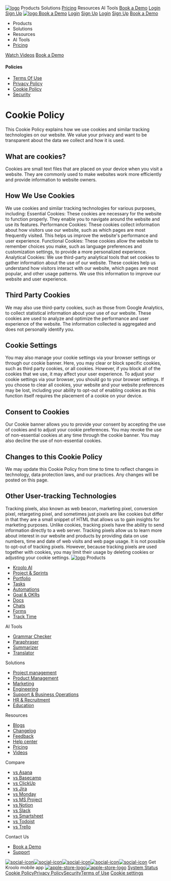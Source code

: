 [![logo](https://kroolo.com/_next/static/media/logo.17192f99.svg)](https://kroolo.com/)
Products
Solutions
[Pricing](https://kroolo.com/pricing)
Resources
AI Tools
[Book a Demo](https://kroolo.com/book-demo)
[Login](https://app.kroolo.com/signin)
[Sign Up](https://app.kroolo.com/signup)
[ ![logo](https://kroolo.com/_next/static/media/logo.17192f99.svg) ](https://kroolo.com/)
[Book a Demo](https://kroolo.com/book-demo)
[Login](https://app.kroolo.com/signin)
[Sign Up](https://app.kroolo.com/signup)
[Login](https://app.kroolo.com/signin)
[Sign Up](https://app.kroolo.com/signup)
[Book a Demo](https://kroolo.com/book-demo)
  * Products
  * Solutions
  * Resources
  * AI Tools
  * [Pricing](https://kroolo.com/pricing)


[Watch Videos](https://kroolo.com/videos)
[Book a Demo](https://kroolo.com/book-demo)
#### Policies
  * [Terms Of Use](https://kroolo.com/legal/terms-of-use)
  * [Privacy Policy](https://kroolo.com/legal/privacy-policy)
  * [Cookie Policy](https://kroolo.com/legal/cookie-policy)
  * [Security](https://kroolo.com/legal/security)


# Cookie Policy
This Cookie Policy explains how we use cookies and similar tracking technologies on our website. We value your privacy and want to be transparent about the data we collect and how it is used.
## **What are cookies?**
Cookies are small text files that are placed on your device when you visit a website. They are commonly used to make websites work more efficiently and provide information to website owners.
## **How We Use Cookies**
We use cookies and similar tracking technologies for various purposes, including:
Essential Cookies: These cookies are necessary for the website to function properly. They enable you to navigate around the website and use its features.
Performance Cookies: These cookies collect information about how visitors use our website, such as which pages are most frequently visited. This helps us improve the website's performance and user experience.
Functional Cookies: These cookies allow the website to remember choices you make, such as language preferences and customization settings, to provide a more personalized experience.
Analytical Cookies: We use third-party analytical tools that set cookies to gather information about the use of our website. These cookies help us understand how visitors interact with our website, which pages are most popular, and other usage patterns. We use this information to improve our website and user experience.
## **Third Party Cookies**
We may also use third-party cookies, such as those from Google Analytics, to collect statistical information about your use of our website. These cookies are used to analyze and optimize the performance and user experience of the website. The information collected is aggregated and does not personally identify you.
## **Cookie Settings**
You may also manage your cookie settings via your browser settings or through our cookie banner.
Here, you may clear or block specific cookies, such as third party cookies, or all cookies. However, if you block all of the cookies that we use, it may affect your user experience.
To adjust your cookie settings via your browser, you should go to your browser settings.
If you choose to clear all cookies, your website and your website preferences may be lost, including your ability to opt-out of enabling cookies as this function itself requires the placement of a cookie on your device.
## **Consent to Cookies**
Our Cookie banner allows you to provide your consent by accepting the use of cookies and to adjust your cookie preferences.
You may revoke the use of non-essential cookies at any time through the cookie banner.
You may also decline the use of non-essential cookies.
## **Changes to this Cookie Policy**
We may update this Cookie Policy from time to time to reflect changes in technology, data protection laws, and our practices. Any changes will be posted on this page.
## **Other User-tracking Technologies**
Tracking pixels, also known as web beacon, marketing pixel, conversion pixel, retargeting pixel, and sometimes just pixels are like cookies but differ in that they are a small snippet of HTML that allows us to gain insights for marketing purposes. Unlike cookies, tracking pixels have the ability to send information directly to a web server.
Tracking pixels allow us to learn more about interest in our website and products by providing data on use numbers, time and date of web visits and web page usage.
It is not possible to opt-out of tracking pixels. However, because tracking pixels are used together with cookies, you may limit their usage by deleting cookies or adjusting your cookie settings.
[![logo](https://kroolo.com/_next/static/media/logo.17192f99.svg)](https://kroolo.com/)
Products
  * [Kroolo AI](https://kroolo.com/features/ai)
  * [Project & Sprints](https://kroolo.com/features/projects)
  * [Portfolio](https://kroolo.com/features/portfolio)
  * [Tasks](https://kroolo.com/features/tasks)
  * [Automations](https://kroolo.com/features/automations)
  * [Goal & OKRs](https://kroolo.com/features/goals)
  * [Docs](https://kroolo.com/features/docs)
  * [Chats](https://kroolo.com/features/chats)
  * [Forms](https://kroolo.com/features/forms)
  * [Track Time](https://kroolo.com/features/track-time)


AI Tools
  * [Grammar Checker](https://kroolo.com/ai-tools/grammar-checker)
  * [Paraphraser](https://kroolo.com/ai-tools/paraphraser)
  * [Summarizer](https://kroolo.com/ai-tools/summarizer)
  * [Translator](https://kroolo.com/ai-tools/translator)


Solutions
  * [Project management](https://kroolo.com/solutions/project-management)
  * [Product Management](https://kroolo.com/solutions/product-management)
  * [Marketing](https://kroolo.com/solutions/marketing)
  * [Engineering](https://kroolo.com/solutions/engineering)
  * [Support & Business Operations](https://kroolo.com/solutions/business-operations)
  * [HR & Recruitment](https://kroolo.com/solutions/hr-recruitment)
  * [Education](https://kroolo.com/solutions/k12-education)


Resources
  * [Blogs](https://kroolo.com/blog)
  * [Changelog](https://kroolo.featurebase.app/changelog)
  * [Feedback](https://kroolo.featurebase.app)
  * [Help center](https://help.kroolo.com/)
  * [Pricing](https://kroolo.com/pricing)
  * [Videos](https://kroolo.com/videos)


Compare
  * [vs Asana](https://kroolo.com/compare/kroolo-vs-asana)
  * [vs Basecamp](https://kroolo.com/compare/kroolo-vs-basecamp)
  * [vs ClickUp](https://kroolo.com/compare/kroolo-vs-clickup)
  * [vs Jira](https://kroolo.com/compare/kroolo-vs-jira)
  * [vs Monday](https://kroolo.com/compare/kroolo-vs-monday)
  * [vs MS Project](https://kroolo.com/compare/kroolo-vs-microsoft-project)
  * [vs Notion](https://kroolo.com/compare/kroolo-vs-notion)
  * [vs Slack](https://kroolo.com/compare/kroolo-vs-slack)
  * [vs Smartsheet](https://kroolo.com/compare/kroolo-vs-smartsheet)
  * [vs Todoist](https://kroolo.com/compare/kroolo-vs-todoist)
  * [vs Trello](https://kroolo.com/compare/kroolo-vs-trello)


Contact Us
  * [Book a Demo](https://kroolo.com/book-demo)
  * [Support](https://kroolo.com/contact-support)


[![social-icon](https://kroolo.com/_next/static/media/LinkedinIC.649b6cf5.svg)](https://www.linkedin.com/company/getkroolo/)[![social-icon](https://kroolo.com/_next/static/media/FacebbokIC.4b12489e.svg)](https://www.facebook.com/people/Kroolo/61553808299270/)[![social-icon](https://kroolo.com/_next/static/media/InstaGramIc.a0617909.svg)](https://www.instagram.com/getkroolo)[![social-icon](https://kroolo.com/_next/static/media/TweeterIc.8613d45d.svg)](https://www.twitter.com/getkroolo)[![social-icon](https://kroolo.com/_next/static/media/YoutubeIC.b846fe90.svg)](https://youtube.com/@getkroolo?si=z2hD5yQsZ7h6jhdw)
Get Kroolo mobile app
[![apple-store-logo](https://kroolo.com/_next/static/media/apple-store.6f836c45.svg)](https://apps.apple.com/in/app/kroolo/id6740263578)[![apple-store-logo](https://kroolo.com/_next/static/media/play-store.4092579a.svg)](https://play.google.com/store/apps/details?id=com.kroolo.app)
[ System Status ](https://kroolo.statuspage.io/)
[Cookie Policy](https://kroolo.com/legal/cookie-policy)[Privacy Policy](https://kroolo.com/legal/privacy-policy)[Security](https://kroolo.com/legal/security)[Terms of Use](https://kroolo.com/legal/terms-of-use)
[Cookie settings](https://kroolo.com/legal/cookie-policy)
